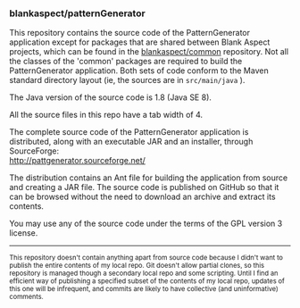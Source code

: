 ### blankaspect/patternGenerator

This repository contains the source code of the PatternGenerator application except for packages that are shared between
Blank Aspect projects, which can be found in the [blankaspect/common](https://github.com/blankaspect/common) repository.
Not all the classes of the 'common' packages are required to build the PatternGenerator application.  Both sets of code
conform to the Maven standard directory layout \(ie, the sources are in `src/main/java` \).

The Java version of the source code is 1.8 \(Java SE 8\).

All the source files in this repo have a tab width of 4. 

The complete source code of the PatternGenerator application is distributed, along with an executable JAR and an
installer, through SourceForge:  
<http://pattgenerator.sourceforge.net/>

The distribution contains an Ant file for building the application from source and creating a JAR file.  The source code
is published on GitHub so that it can be browsed without the need to download an archive and extract its contents.

You may use any of the source code under the terms of the GPL version 3 license.

---

<small>This repository doesn't contain anything apart from source code because I didn't want to publish the entire
contents of my local repo.  Git doesn't allow partial clones, so this repository is managed though a secondary local
repo and some scripting.  Until I find an efficient way of publishing a specified subset of the contents of my local
repo, updates of this one will be infrequent, and commits are likely to have collective \(and uninformative\)
comments.</small>
